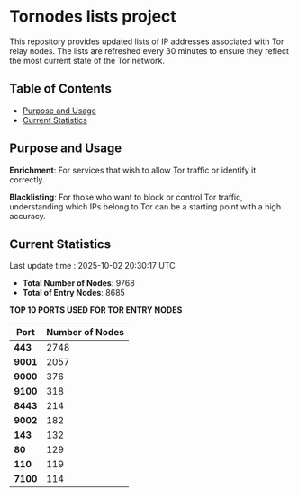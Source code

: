 # Tornodes lists project

This repository provides updated lists of IP addresses associated with Tor relay nodes. The lists are refreshed every 30 minutes to ensure they reflect the most current state of the Tor network.

## Table of Contents

- [Purpose and Usage](#purpose-and-usage)
- [Current Statistics](#current-statistics)


## Purpose and Usage

**Enrichment**: For services that wish to allow Tor traffic or identify it correctly.

**Blacklisting**: For those who want to block or control Tor traffic, understanding which IPs belong to Tor can be a starting point with a high accuracy.

## Current Statistics

Last update time : 2025-10-02 20:30:17 UTC

- **Total Number of Nodes**: 9768
- **Total of Entry Nodes**: 8685

**TOP 10 PORTS USED FOR TOR ENTRY NODES**

| **Port** | **Number of Nodes** |
|------|-----------------|
| **443**   | 2748  |
| **9001**   | 2057  |
| **9000**   | 376  |
| **9100**   | 318  |
| **8443**   | 214  |
| **9002**   | 182  |
| **143**   | 132  |
| **80**   | 129  |
| **110**   | 119  |
| **7100**   | 114  |

